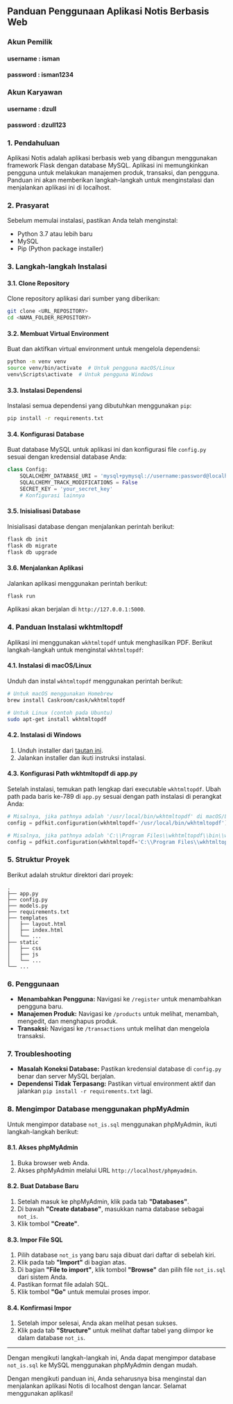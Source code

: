 ## Panduan Penggunaan Aplikasi Notis Berbasis Web

### Akun Pemilik
#### username : isman
#### password : isman1234

### Akun Karyawan
#### username : dzull
#### password : dzull123

### 1. Pendahuluan
Aplikasi Notis adalah aplikasi berbasis web yang dibangun menggunakan framework Flask dengan database MySQL. Aplikasi ini memungkinkan pengguna untuk melakukan manajemen produk, transaksi, dan pengguna. Panduan ini akan memberikan langkah-langkah untuk menginstalasi dan menjalankan aplikasi ini di localhost.

### 2. Prasyarat
Sebelum memulai instalasi, pastikan Anda telah menginstal:
- Python 3.7 atau lebih baru
- MySQL
- Pip (Python package installer)

### 3. Langkah-langkah Instalasi

#### 3.1. Clone Repository
Clone repository aplikasi dari sumber yang diberikan:
```bash
git clone <URL_REPOSITORY>
cd <NAMA_FOLDER_REPOSITORY>
```

#### 3.2. Membuat Virtual Environment
Buat dan aktifkan virtual environment untuk mengelola dependensi:
```bash
python -m venv venv
source venv/bin/activate  # Untuk pengguna macOS/Linux
venv\Scripts\activate  # Untuk pengguna Windows
```

#### 3.3. Instalasi Dependensi
Instalasi semua dependensi yang dibutuhkan menggunakan `pip`:
```bash
pip install -r requirements.txt
```

#### 3.4. Konfigurasi Database
Buat database MySQL untuk aplikasi ini dan konfigurasi file `config.py` sesuai dengan kredensial database Anda:
```python
class Config:
    SQLALCHEMY_DATABASE_URI = 'mysql+pymysql://username:password@localhost/database_name'
    SQLALCHEMY_TRACK_MODIFICATIONS = False
    SECRET_KEY = 'your_secret_key'
    # Konfigurasi lainnya
```

#### 3.5. Inisialisasi Database
Inisialisasi database dengan menjalankan perintah berikut:
```bash
flask db init
flask db migrate
flask db upgrade
```

#### 3.6. Menjalankan Aplikasi
Jalankan aplikasi menggunakan perintah berikut:
```bash
flask run
```
Aplikasi akan berjalan di `http://127.0.0.1:5000`.

### 4. Panduan Instalasi wkhtmltopdf
Aplikasi ini menggunakan `wkhtmltopdf` untuk menghasilkan PDF. Berikut langkah-langkah untuk menginstal `wkhtmltopdf`:

#### 4.1. Instalasi di macOS/Linux
Unduh dan instal `wkhtmltopdf` menggunakan perintah berikut:
```bash
# Untuk macOS menggunakan Homebrew
brew install Caskroom/cask/wkhtmltopdf

# Untuk Linux (contoh pada Ubuntu)
sudo apt-get install wkhtmltopdf
```

#### 4.2. Instalasi di Windows
1. Unduh installer dari [tautan ini](https://wkhtmltopdf.org/downloads.html).
2. Jalankan installer dan ikuti instruksi instalasi.

#### 4.3. Konfigurasi Path wkhtmltopdf di app.py
Setelah instalasi, temukan path lengkap dari executable `wkhtmltopdf`. Ubah path pada baris ke-789 di `app.py` sesuai dengan path instalasi di perangkat Anda:
```python
# Misalnya, jika pathnya adalah '/usr/local/bin/wkhtmltopdf' di macOS/Linux
config = pdfkit.configuration(wkhtmltopdf='/usr/local/bin/wkhtmltopdf')

# Misalnya, jika pathnya adalah 'C:\\Program Files\\wkhtmltopdf\\bin\\wkhtmltopdf.exe' di Windows
config = pdfkit.configuration(wkhtmltopdf='C:\\Program Files\\wkhtmltopdf\\bin\\wkhtmltopdf.exe')
```

### 5. Struktur Proyek
Berikut adalah struktur direktori dari proyek:
```
.
├── app.py
├── config.py
├── models.py
├── requirements.txt
├── templates
│   ├── layout.html
│   ├── index.html
│   └── ...
├── static
│   ├── css
│   ├── js
│   └── ...
└── ...
```

### 6. Penggunaan
- **Menambahkan Pengguna:** Navigasi ke `/register` untuk menambahkan pengguna baru.
- **Manajemen Produk:** Navigasi ke `/products` untuk melihat, menambah, mengedit, dan menghapus produk.
- **Transaksi:** Navigasi ke `/transactions` untuk melihat dan mengelola transaksi.

### 7. Troubleshooting
- **Masalah Koneksi Database:** Pastikan kredensial database di `config.py` benar dan server MySQL berjalan.
- **Dependensi Tidak Terpasang:** Pastikan virtual environment aktif dan jalankan `pip install -r requirements.txt` lagi.

### 8. Mengimpor Database menggunakan phpMyAdmin

Untuk mengimpor database `not_is.sql` menggunakan phpMyAdmin, ikuti langkah-langkah berikut:

#### 8.1. Akses phpMyAdmin
1. Buka browser web Anda.
2. Akses phpMyAdmin melalui URL `http://localhost/phpmyadmin`.

#### 8.2. Buat Database Baru
1. Setelah masuk ke phpMyAdmin, klik pada tab **"Databases"**.
2. Di bawah **"Create database"**, masukkan nama database sebagai `not_is`.
3. Klik tombol **"Create"**.

#### 8.3. Impor File SQL
1. Pilih database `not_is` yang baru saja dibuat dari daftar di sebelah kiri.
2. Klik pada tab **"Import"** di bagian atas.
3. Di bagian **"File to import"**, klik tombol **"Browse"** dan pilih file `not_is.sql` dari sistem Anda.
4. Pastikan format file adalah SQL.
5. Klik tombol **"Go"** untuk memulai proses impor.

#### 8.4. Konfirmasi Impor
1. Setelah impor selesai, Anda akan melihat pesan sukses.
2. Klik pada tab **"Structure"** untuk melihat daftar tabel yang diimpor ke dalam database `not_is`.

---

Dengan mengikuti langkah-langkah ini, Anda dapat mengimpor database `not_is.sql` ke MySQL menggunakan phpMyAdmin dengan mudah.

Dengan mengikuti panduan ini, Anda seharusnya bisa menginstal dan menjalankan aplikasi Notis di localhost dengan lancar. Selamat menggunakan aplikasi!
